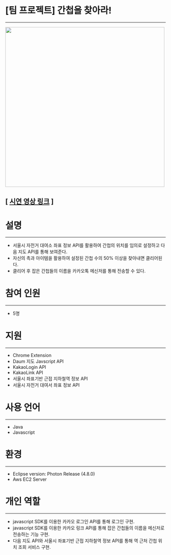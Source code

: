 # [팀 프로젝트] 간첩을 찾아라!
---
<img src="https://user-images.githubusercontent.com/19260410/49653295-d1a36a00-fa77-11e8-8a8a-9b1ee6c472b7.PNG" width="500"></img>
## [ [시연 영상 링크](https://youtu.be/GoBE7Rcq_ks) ]

# 설명
---
- 서울시 자전거 대여소 좌표 정보 API를 활용하여 간첩의 위치를 임의로 설정하고 다음 지도 API를 통해 보여준다. 
- 자신의 촉과 아이템을 활용하여 설정된 간첩 수의 50% 이상을 찾아내면 클리어된다.
- 클리어 후 잡은 간첩들의 이름을 카카오톡 메신저를 통해 전송할 수 있다.

# 참여 인원
---
- 5명

# 지원
---
- Chrome Extension
- Daum 지도 Javscript API
- KakaoLogin API
- KakaoLink API
- 서울시 좌표기반 근접 지하철역 정보 API 
- 서울시 자전거 대여서 좌표 정보 API

# 사용 언어
---
- Java
- Javascript

# 환경
---
- Eclipse version: Photon Release (4.8.0)
- Aws EC2 Server

# 개인 역할
---
- javascript SDK를 이용한 카카오 로그인 API를 통해 로그인 구현.
- javascript SDK를 이용한 카카오 링크 API를 통해 잡은 간첩들의 이름을 메신저로 전송하는 기능 구현.
- 다음 지도 API와 서울시 좌표기반 근접 지하철역 정보 API를 통해 역 근처 간첩 위치 조회 서비스 구현.
